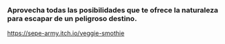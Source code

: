 ### Aprovecha todas las posibilidades que te ofrece la naturaleza para escapar de un peligroso destino.

https://sepe-army.itch.io/veggie-smothie
